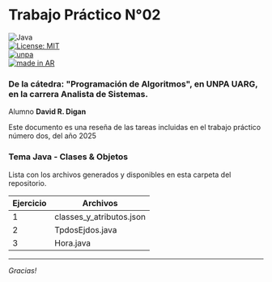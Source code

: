 # Trabajo Práctico N°02

![Java](https://badgen.net/badge/Java/codigo/red?icon=java)  
[![License: MIT](https://img.shields.io/badge/License-MIT-yellow.svg)](https://opensource.org/licenses/MIT)  
[![unpa](https://custom-icon-badges.demolab.com/badge/UNPA-UARG-blue.svg?logo=unpa_uarg)](https://www.uarg.unpa.edu.ar/)  
[![made in AR](https://raw.githubusercontent.com/pedromxavier/flag-badges/main/badges/AR.svg)](https://github.com/pedromxavier/flag-badges)

### De la cátedra: "Programación de Algoritmos", en UNPA UARG, en la carrera Analista de Sistemas.

Alumno **David R. Digan**

Este documento es una reseña de las tareas incluidas en el trabajo práctico número dos, del año 2025

### Tema Java - Clases & Objetos

Lista con los archivos generados y disponibles en esta carpeta del repositorio.

| Ejercicio | Archivos |
| --- | --- |
| 1   | classes_y_atributos.json |
| 2   | TpdosEjdos.java |
| 3   | Hora.java |

* * *

*Gracias!*